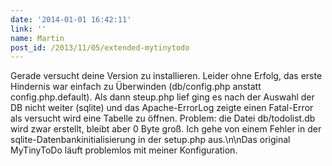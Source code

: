 ```yaml
---
date: '2014-01-01 16:42:11'
link: ''
name: Martin
post_id: /2013/11/05/extended-mytinytodo
---
```


Gerade versucht deine Version zu installieren. Leider ohne Erfolg, das erste Hindernis war einfach zu Überwinden (db/config.php anstatt config.php.default). Als dann steup.php lief ging es nach der Auswahl der DB nicht weiter (sqlite) und das Apache-ErrorLog zeigte einen Fatal-Error als versucht wird eine Tabelle zu öffnen. Problem: die Datei db/todolist.db wird zwar erstellt, bleibt aber 0 Byte groß. Ich gehe von einem Fehler in der sqlite-Datenbankinitialisierung in der setup.php aus.\n\nDas original MyTinyToDo läuft problemlos mit meiner Konfiguration.

